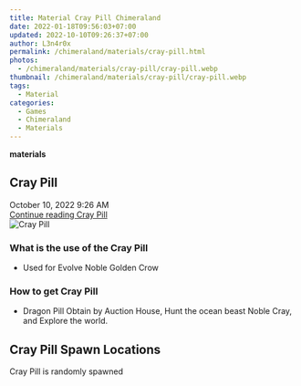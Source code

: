 ```yaml
---
title: Material Cray Pill Chimeraland
date: 2022-01-18T09:56:03+07:00
updated: 2022-10-10T09:26:37+07:00
author: L3n4r0x
permalink: /chimeraland/materials/cray-pill.html
photos:
  - /chimeraland/materials/cray-pill/cray-pill.webp
thumbnail: /chimeraland/materials/cray-pill/cray-pill.webp
tags:
  - Material
categories:
  - Games
  - Chimeraland
  - Materials
---
```


<section id="bootstrap-wrapper">
  <link
    rel="stylesheet"
    href="https://cdn.statically.io/gh/dimaslanjaka/Web-Manajemen/40ac3225/css/bootstrap-4.5-wrapper.css"
  />
  <div
    class="row g-0 border rounded overflow-hidden flex-md-row mb-4 shadow-sm position-relative bg-light text-dark"
  >
    <div class="col p-4 d-flex flex-column position-static">
      <strong class="d-inline-block mb-2 text-success">materials</strong>
      <h2 class="mb-0">Cray Pill</h2>
      <div class="mb-1 text-muted">October 10, 2022 9:26 AM</div>
      <a
        href="/chimeraland/materials/cray-pill.html"
        class="stretched-link d-none"
        >Continue reading Cray Pill</a
      >
    </div>
    <div class="col-auto d-none d-lg-block">
      <img
        src="/chimeraland/materials/cray-pill/cray-pill.webp"
        alt="Cray Pill"
      />
    </div>
  </div>
  <div class="row bg-light text-dark">
    <div class="col-lg-6 col-12 mb-2">
      <div class="card">
        <div class="card-body">
          <h3 class="card-title">What is the use of the Cray Pill</h3>
          <div class="card-text">
            <ul>
              <li>Used for Evolve Noble Golden Crow</li>
            </ul>
          </div>
        </div>
      </div>
    </div>
    <div class="col-lg-6 col-12 mb-2">
      <div class="card">
        <div class="card-body">
          <h3 class="card-title">How to get Cray Pill</h3>
          <div class="card-text">
            <ul>
              <li>
                Dragon Pill Obtain by Auction House, Hunt the ocean beast Noble
                Cray, and Explore the world.
              </li>
            </ul>
          </div>
        </div>
      </div>
    </div>
    <div class="col-12 mb-2">
      <h2>Cray Pill Spawn Locations</h2>
      <p>Cray Pill is randomly spawned</p>
    </div>
  </div>
</section>
